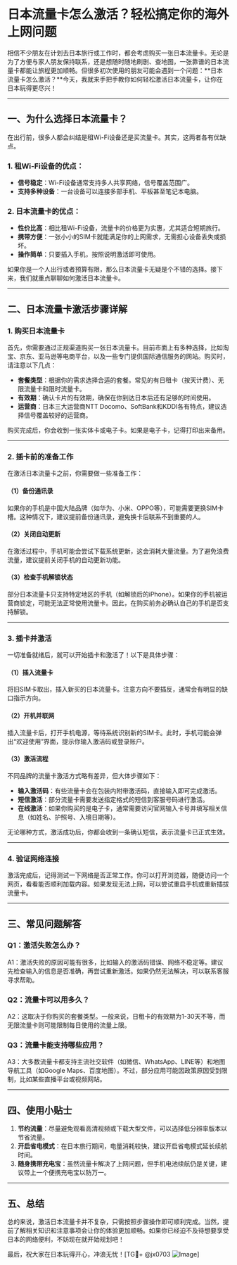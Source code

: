 # 日本流量卡怎么激活？轻松搞定你的海外上网问题

相信不少朋友在计划去日本旅行或工作时，都会考虑购买一张日本流量卡。无论是为了方便与家人朋友保持联系，还是想随时随地刷剧、查地图，一张靠谱的日本流量卡都能让旅程更加顺畅。但很多初次使用的朋友可能会遇到一个问题：**日本流量卡怎么激活？**今天，我就来手把手教你如何轻松激活日本流量卡，让你在日本玩得更尽兴！

---

## 一、为什么选择日本流量卡？

在出行前，很多人都会纠结是租Wi-Fi设备还是买流量卡。其实，这两者各有优缺点。

### 1. 租Wi-Fi设备的优点：
- **信号稳定**：Wi-Fi设备通常支持多人共享网络，信号覆盖范围广。
- **支持多种设备**：一台设备可以连接多部手机、平板甚至笔记本电脑。

### 2. 日本流量卡的优点：
- **性价比高**：相比租Wi-Fi设备，流量卡的价格更为实惠，尤其适合短期旅行。
- **携带方便**：一张小小的SIM卡就能满足你的上网需求，无需担心设备丢失或损坏。
- **操作简单**：只要插入手机，按照说明激活即可使用。

如果你是一个人出行或者预算有限，那么日本流量卡无疑是个不错的选择。接下来，我们就重点聊聊如何激活日本流量卡。

---

## 二、日本流量卡激活步骤详解

### 1. 购买日本流量卡
首先，你需要通过正规渠道购买一张日本流量卡。目前市面上有多种选择，比如淘宝、京东、亚马逊等电商平台，以及一些专门提供国际通信服务的网站。购买时，请注意以下几点：

- **套餐类型**：根据你的需求选择合适的套餐。常见的有日租卡（按天计费）、无限流量卡和限时流量卡。
- **有效期**：确认卡片的有效期，确保在你到达日本后还有足够的时间使用。
- **运营商**：日本三大运营商NTT Docomo、SoftBank和KDDI各有特点，建议选择信号覆盖较好的运营商。

购买完成后，你会收到一张实体卡或电子卡。如果是电子卡，记得打印出来备用。

---

### 2. 插卡前的准备工作
在激活日本流量卡之前，你需要做一些准备工作：

#### （1）备份通讯录
如果你的手机是中国大陆品牌（如华为、小米、OPPO等），可能需要更换SIM卡槽。这种情况下，建议提前备份通讯录，避免换卡后联系不到重要的人。

#### （2）关闭自动更新
在激活过程中，手机可能会尝试下载系统更新，这会消耗大量流量。为了避免浪费流量，建议提前关闭手机的自动更新功能。

#### （3）检查手机解锁状态
部分日本流量卡只支持特定地区的手机（如解锁后的iPhone）。如果你的手机被运营商锁定，可能无法正常使用流量卡。因此，在购买前务必确认自己的手机是否支持解锁。

---

### 3. 插卡并激活
一切准备就绪后，就可以开始插卡和激活了！以下是具体步骤：

#### （1）插入流量卡
将旧SIM卡取出，插入新买的日本流量卡。注意方向不要插反，通常会有明显的缺口指示方向。

#### （2）开机并联网
插入流量卡后，打开手机电源，等待系统识别新的SIM卡。此时，手机可能会弹出“欢迎使用”界面，提示你输入激活码或登录账户。

#### （3）激活流程
不同品牌的流量卡激活方式略有差异，但大体步骤如下：

- **输入激活码**：有些流量卡会在包装内附带激活码，直接输入即可完成激活。
- **短信激活**：部分流量卡需要发送指定格式的短信到客服号码进行激活。
- **在线激活**：如果你购买的是电子卡，通常需要访问官网输入卡号并填写相关信息（如姓名、护照号、入境日期等）。

无论哪种方式，激活成功后，你都会收到一条确认短信，表示流量卡已正式生效。

---

### 4. 验证网络连接
激活完成后，记得测试一下网络是否正常工作。你可以打开浏览器，随便访问一个网页，看看能否顺利加载内容。如果发现无法上网，可以尝试重启手机或重新插拔流量卡。

---

## 三、常见问题解答

### Q1：激活失败怎么办？
A1：激活失败的原因可能有很多，比如输入的激活码错误、网络不稳定等。建议先检查输入的信息是否准确，再尝试重新激活。如果仍然无法解决，可以联系客服寻求帮助。

### Q2：流量卡可以用多久？
A2：这取决于你购买的套餐类型。一般来说，日租卡的有效期为1-30天不等，而无限流量卡则可能限制每日使用的流量上限。

### Q3：流量卡能支持哪些应用？
A3：大多数流量卡都支持主流社交软件（如微信、WhatsApp、LINE等）和地图导航工具（如Google Maps、百度地图）。不过，部分应用可能因政策原因受到限制，比如某些直播平台或视频网站。

---

## 四、使用小贴士

1. **节约流量**：尽量避免观看高清视频或下载大型文件，可以选择低分辨率版本以节省流量。
2. **开启省电模式**：在日本旅行期间，电量消耗较快，建议开启省电模式延长续航时间。
3. **随身携带充电宝**：虽然流量卡解决了上网问题，但手机电池续航仍是关键，建议带上一个便携充电宝以防万一。

---

## 五、总结

总的来说，激活日本流量卡并不复杂，只需按照步骤操作即可顺利完成。当然，提前了解相关知识和注意事项会让你的体验更加顺畅。如果你已经迫不及待想要享受日本的网络便利，不妨现在就开始规划吧！

最后，祝大家在日本玩得开心，冲浪无忧！[TG💪+ @jx0703 ![Image](https://github.com/user-attachments/assets/dbca1d08-cadb-493c-b0ec-ad6f7a83f270)]